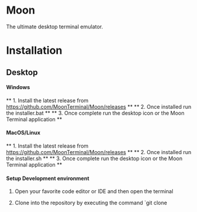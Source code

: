 # Moon
The ultimate desktop terminal emulator.

# Installation 

## Desktop 

#### Windows
   ** 1. Install the latest release from https://github.com/MoonTerminal/Moon/releases **
  **  2. Once installed run the installer.bat **
  **  3. Once complete run the desktop icon or the Moon Terminal application **

#### MacOS/Linux
   ** 1. Install the latest release from https://github.com/MoonTerminal/Moon/releases **
  **  2. Once installed run the installer.sh **
  **  3. Once complete run the desktop icon or the Moon Terminal application **

#### Setup Development environment

1. Open your favorite code editor or IDE and then open the terminal

2. Clone into the repository by executing the command `git clone 
